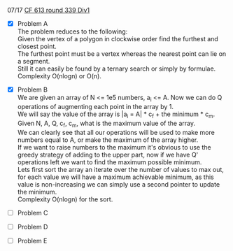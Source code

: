 07/17 [CF 613 round 339 Div1](http://codeforces.com/contest/613)

- [x] Problem A  
The problem reduces to the following:  
Given the vertex of a polygon in clockwise order find the furthest and closest point.  
The furthest point must be a vertex whereas the nearest point can lie on a segment.  
Still it can easily be found by a ternary search or simply by formulae.  
Complexity O(nlogn) or O(n).

- [x] Problem B  
We are given an array of N <= 1e5 numbers, a<sub>i</sub> <= A. Now we can do Q operations of augmenting each point in the array by 1.  
We will say the value of the array is |a<sub>i</sub> = A| * c<sub>f</sub> + the minimum * c<sub>m</sub>.  
Given N, A, Q, c<sub>f</sub>, c<sub>m</sub>, what is the maximum value of the array.  
We can clearly see that all our operations will be used to make more numbers equal to A, or make the maximum of the array higher.  
If we want to raise numbers to the maximum it's obvious to use the greedy strategy of adding to the upper part, now if we have Q' operations left
we want to find the maximum possible minimum.  
Lets first sort the array an iterate over the number of values to max out, for each value we will have a maximum achievable minimum, as this value is non-increasing we can simply
use a second pointer to update the minimum.  
Complexity O(nlogn) for the sort.

- [ ] Problem C  

- [ ] Problem D  

- [ ] Problem E  
